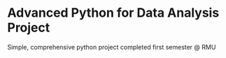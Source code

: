 # Advanced Python for Data Analysis Project
Simple, comprehensive python project completed first semester @ RMU
